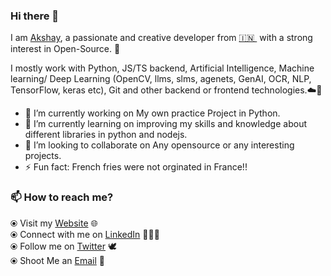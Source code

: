 ### Hi there 👋


I am [Akshay](https://www.caan.co.in/), a passionate and creative developer from [🇮🇳 ](https://en.wikipedia.org/wiki/India)&nbsp;with a strong interest in Open-Source. 🎯

I mostly work with Python, JS/TS backend, Artificial Intelligence, Machine learning/ Deep Learning (OpenCV, llms, slms, agenets, GenAI, OCR, NLP, TensorFlow, keras etc), Git and other backend or frontend technologies.☁️🚀

- 🔭 I’m currently working on My own practice Project in Python.
- 🌱 I’m currently learning on improving my skills and knowledge about different libraries in python and nodejs.
- 👯 I’m looking to collaborate on Any opensource or any interesting projects.
- ⚡ Fun fact: French fries were not orginated in France!!

### 📫 How to reach me? 
  ⦿ Visit my [Website](https://www.ougot.com) 🌐 <br>
  ⦿ Connect with me on [LinkedIn](https://www.linkedin.com/in/akshaybankapure/) 👨🏻‍💻 <br>
  ⦿ Follow me on [Twitter](https://twitter.com/iamakshayab) 🕊️ <br>
  ⦿ Shoot Me an [Email](mailto:1994akshayb@gmail.com) 💌 <br>
<!--
**akshaybankapure/akshaybankapure** is a ✨ _special_ ✨ repository because its `README.md` (this file) appears on your GitHub profile.

Here are some ideas to get you started:

- 🔭 I’m currently working on ...
- 🌱 I’m currently learning ...
- 👯 I’m looking to collaborate on ...
- 🤔 I’m looking for help with ...
- 💬 Ask me about ...
- 📫 How to reach me: ...
- 😄 Pronouns: ...
- ⚡ Fun fact: ...
-->
